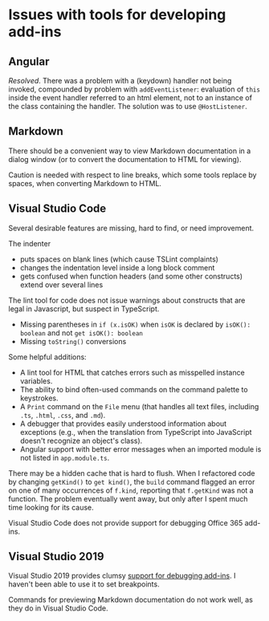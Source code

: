 # Issues with tools for developing add-ins

## Angular

_Resolved_.  There was a problem with a (keydown) handler not being invoked, compounded by problem with `addEventListener`: evaluation of `this` inside the event handler referred to an html element, not to an instance of the class containing the handler.  The solution was to use `@HostListener`.

## Markdown

There should be a convenient way to view Markdown documentation in a dialog window (or to convert the documentation to HTML for viewing).

Caution is needed with respect to line breaks, which some tools replace by spaces, when converting Markdown to HTML.

## Visual Studio Code

Several desirable features are missing, hard to find, or need improvement.

The indenter

- puts spaces on blank lines (which cause TSLint complaints)
- changes the indentation level inside a long block comment
- gets confused when function headers (and some other constructs) extend over several lines

The lint tool for code does not issue warnings about constructs that are legal in Javascript, but suspect in TypeScript.

- Missing parentheses in `if (x.isOK)` when `isOK` is declared by `isOK(): boolean` and not `get isOK(): boolean`
- Missing `toString()` conversions

Some helpful additions:

- A lint tool for HTML that catches errors such as misspelled instance variables.
- The ability to bind often-used commands on the command palette to keystrokes.
- A `Print` command on the `File` menu (that handles all text files, including `.ts`, `.html`, `.css`, and `.md`).
- A debugger that provides easily understood information about exceptions (e.g., when the translation from TypeScript into JavaScript doesn't recognize an object's class).
- Angular support with better error messages when an imported module is not listed in `app.module.ts`.

There may be a hidden cache that is hard to flush.  When I refactored code by changing `getKind()` to `get kind()`, the `build` command flagged an error on one of many occurrences of `f.kind`, reporting that `f.getKind` was not a function.  The problem eventually went away, but only after I spent much time looking for its cause.

Visual Studio Code does not provide support for debugging Office 365 add-ins.

## Visual Studio 2019

Visual Studio 2019 provides clumsy [support for debugging add-ins](https://visualstudio.microsoft.com/vs/features/debugging-and-diagnostics/).  I haven't been able to use it to set breakpoints.

Commands for previewing Markdown documentation do not work well, as they do in Visual Studio Code.
